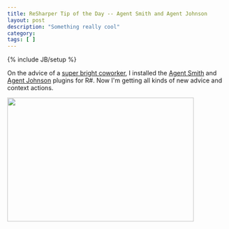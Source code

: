 ```yaml
---
title: ReSharper Tip of the Day -- Agent Smith and Agent Johnson
layout: post
description: "Something really cool"
category:
tags: [ ] 
---
```

{% include JB/setup %}



On the advice of a <a href="http://landofjosh.com/">super bright coworker</a>, I installed the <a href="http://www.agentsmithplugin.com/">Agent Smith</a> and <a href="http://code.google.com/p/agentjohnsonplugin/">Agent Johnson</a> plugins for R#. Now I'm getting all kinds of new advice and context actions.

<img class="alignnone size-full wp-image-398" title="1" src="/wp-content/uploads/2008/10/1.png" alt="" width="427" height="284" />
